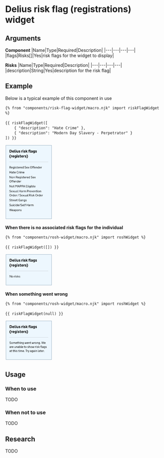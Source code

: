 # Delius risk flag (registrations) widget

## Arguments

**Component**
|Name|Type|Required|Description|
|---|---|---|---|
|flags|Risks[]|Yes|risk flags for the widget to display|

**Risks**
|Name|Type|Required|Description|
|---|---|---|---|
|description|String|Yes|description for the risk flag|

## Example
Below is a typical example of this component in use

```nunjucks
{% from "components/risk-flag-widget/macro.njk" import riskFlagWidget %}

{{ riskFlagWidget([
    { "description": "Hate Crime" },
    { "description": "Modern Day Slavery - Perpetrator" }
]) }}
```

<img src="screenshots/risk_flags_widget.png" width=30% height=30%>

**When there is no associated risk flags for the individual**

```nunjucks
{% from "components/rosh-widget/macro.njk" import roshWidget %}

{{ riskFlagWidget([]) }}
```
<img src="screenshots/risk_flags_widget_not_found.png" width=30% height=30%>

**When something went wrong**

```nunjucks
{% from "components/rosh-widget/macro.njk" import roshWidget %}

{{ riskFlagWidget(null) }}
```

<img src="screenshots/risk_flags_widget_server_error.png" width=30% height=30%>

##  Usage

### When to use
TODO

### When not to use
TODO

## Research
TODO
